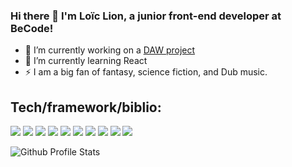 ### Hi there 👋 I'm Loïc Lion, a junior front-end developer at BeCode! 

- 🔭 I’m currently working on a [DAW project](https://github.com/Loic-lion/step-sequencer)
- 🌱 I’m currently learning React
- ⚡ I am a big fan of fantasy, science fiction, and Dub music.
  
## Tech/framework/biblio:
<code><img src="https://img.shields.io/badge/React-20232A?style=for-the-badge&logo=react&logoColor=61DAFB"></code>
<code><img src="https://img.shields.io/badge/React_Router-CA4245?style=for-the-badge&logo=react-router&logoColor=white"></code>
<code><img src="https://img.shields.io/badge/Vite-B73BFE?style=for-the-badge&logo=vite&logoColor=FFD62E"></code>
<code><img src="https://img.shields.io/badge/TypeScript-007ACC?style=for-the-badge&logo=typescript&logoColor=white"></code>
<code><img src="https://img.shields.io/badge/JavaScript-323330?style=for-the-badge&logo=javascript&logoColor=F7DF1E"></code>
<code><img src="https://img.shields.io/badge/CSS3-1572B6?style=for-the-badge&logo=css3&logoColor=white"></code>
<code><img src="https://img.shields.io/badge/Sass-CC6699?style=for-the-badge&logo=sass&logoColor=white"></code>
<code><img src="https://img.shields.io/badge/PHP-777BB4?style=for-the-badge&logo=php&logoColor=white"></code>
<code><img src="https://img.shields.io/badge/Xampp-F37623?style=for-the-badge&logo=xampp&logoColor=white"></code>
<code><img src="https://img.shields.io/badge/HTML5-E34F26?style=for-the-badge&logo=html5&logoColor=white"></code>

![Github Profile Stats](https://github-readme-stats.vercel.app/api?username=Loic-lion&show_icons=true&lang=FR)
